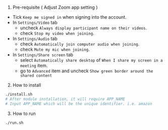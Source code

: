 1. Pre-requisite ( Adjust Zoom app setting )
- Tick `Keep me signed in` when signing into the account.
- In `Settings/Video` tab
  * uncheck `Always display participant name on their videos`.
  * check `Stop my video when joining`.
- In `Settings/Audio` tab
  * check `Automatically join computer audio when joining`.
  * check `Mute my mic when joining`.
- In `Settings/Share screen` tab
  * select `Automatically share desktop` of `When I share my screen in a meeting` item.
  * go to `Advanced` item and uncheck `Show green border around the shared content`
2. How to install
```bash
./install.sh
# After module installation, it will require APP_NAME
# Input APP_NAME which will be the unique identifier. i.e. amazon
```
3. How to run
```bash
./run.sh
```